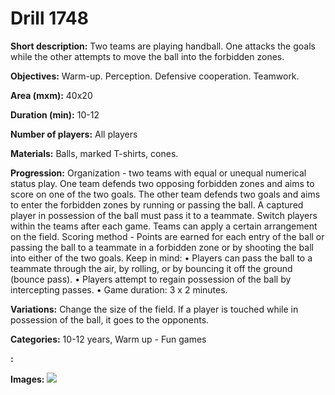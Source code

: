 # Drill 1748

**Short description:**
Two teams are playing handball. One attacks the goals while the other attempts to move the ball into the forbidden zones.

**Objectives:**
Warm-up. Perception. Defensive cooperation. Teamwork.

**Area (mxm):**
40x20

**Duration (min):**
10-12

**Number of players:**
All players

**Materials:**
Balls, marked T-shirts, cones.

**Progression:**
Organization - two teams with equal or unequal numerical status play. One team defends two opposing forbidden zones and aims to score on one of the two goals. The other team defends two goals and aims to enter the forbidden zones by running or passing the ball. A captured player in possession of the ball must pass it to a teammate. Switch players within the teams after each game. Teams can apply a certain arrangement on the field. Scoring method - Points are earned for each entry of the ball or passing the ball to a teammate in a forbidden zone or by shooting the ball into either of the two goals. Keep in mind: • Players can pass the ball to a teammate through the air, by rolling, or by bouncing it off the ground (bounce pass). • Players attempt to regain possession of the ball by intercepting passes. • Game duration: 3 x 2 minutes.

**Variations:**
Change the size of the field. If a player is touched while in possession of the ball, it goes to the opponents.

**Categories:**
10-12 years, Warm up - Fun games

**:**


**Images:**
![](https://www.coachingfutsal.com/\images\46a1c4e7-6b92-4972-a8c5-9d61975f082c_329.png)

